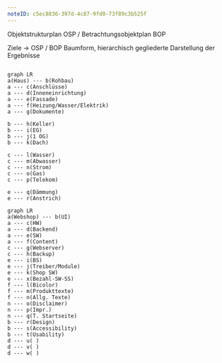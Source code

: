 ```yaml
---
noteID: c5ec8836-397d-4c87-9fd0-73f89c3b525f
---
```

Objektstrukturplan OSP / Betrachtungsobjektplan BOP

Ziele -> OSP / BOP
Baumform, hierarchisch gegliederte Darstellung der Ergebnisse
```mermaid

graph LR
a(Haus) --- b(Rohbau)
a --- c(Anschlüsse)
a --- d(Inneneinrichtung)
a --- e(Fassade)
a --- f(Heizung/Wasser/Elektrik)
a --- g(Dokumente)

b --- h(Keller)
b --- i(EG)
b --- j(1 OG)
b --- k(Dach)

c --- l(Wasser)
c --- m(Abwasser)
c --- n(Strom)
c --- o(Gas)
c --- p(Telekom)

e --- q(Dämmung)
e --- r(Anstrich)
```


```mermaid
graph LR
a(Webshop) --- b(UI)
a --- c(HW)
a --- d(Backend)
a --- e(SW)
a --- f(Content)
c --- g(Webserver)
c --- h(Backup)
e --- i(BS)
e --- j(Treiber/Module)
e --- k(Shop SW)
e --- x(Bezahl-SW-SS)
f --- l(Bicolor)
f --- m(Produkttexte)
f --- n(Allg. Texte)
n --- o(Disclaimer)
n --- p(Impr.)
n --- q(T. Startseite)
b --- r(Design)
b --- s(Accessibility)
b --- t(Usability)
d --- u( )
d --- v( )
d --- w( )
```

